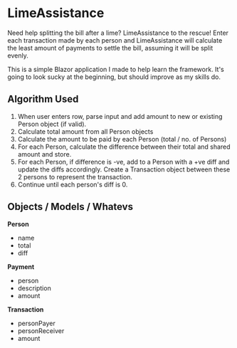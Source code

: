 # LimeAssistance

Need help splitting the bill after a lime? LimeAssistance to the rescue! Enter each transaction made by each person and LimeAssistance will calculate the least amount of payments to settle the bill, assuming it will be split evenly.

This is a simple Blazor application I made to help learn the framework. It's going to look sucky at the beginning, but should improve as my skills do.


## Algorithm Used

1. When user enters row, parse input and add amount to new or existing Person object (if valid).
2. Calculate total amount from all Person objects
3. Calculate the amount to be paid by each Person (total / no. of Persons)
4. For each Person, calculate the difference between their total and shared amount and store.
5. For each Person, if difference is -ve, add to a Person with a +ve diff and update the diffs accordingly. Create a Transaction object between these 2 persons to represent the transaction.
6. Continue until each person's diff is 0.

## Objects / Models / Whatevs

**Person**
- name
- total
- diff

**Payment**
- person
- description
- amount

**Transaction**
- personPayer
- personReceiver
- amount
